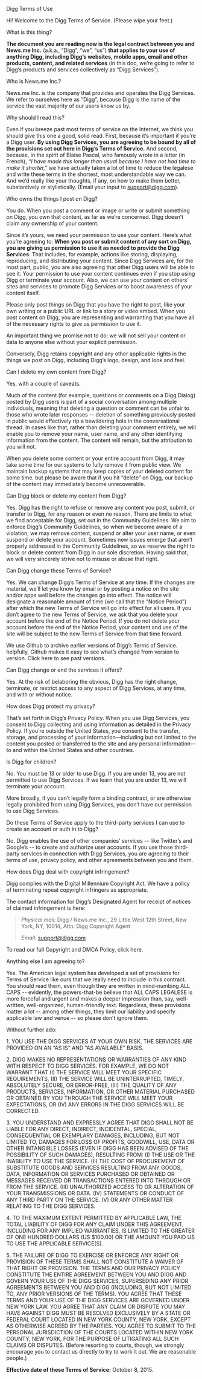 Digg Terms of Use

Hi! Welcome to the Digg Terms of Service. (Please wipe your feet.)

What is this thing?

**The document you are reading now is the legal contract between you and News.me Inc.** (a.k.a., “Digg”, “we”, “us”) **that applies to your use of anything Digg, including Digg’s websites, mobile apps, email and other products, content, and related services** (in this doc, we’re going to refer to Digg’s products and services collectively as “Digg Services”).

Who is News.me Inc.?

News.me Inc. is the company that provides and operates the Digg Services. We refer to ourselves here as “Digg”, because Digg is the name of the service the vast majority of our users know us by.

Why should I read this?

Even if you breeze past most terms of service on the Internet, we think you should give this one a good, solid read. First, because it’s important if you’re a Digg user. **By using Digg Services, you are agreeing to be bound by all of the provisions set out here in Digg’s Terms of Service.** And second, because, in the spirit of Blaise Pascal, who famously wrote in a letter (in French), _“I have made this longer than usual because I have not had time to make it shorter,”_ we have actually taken a lot of time to reduce the legalese and write these terms in the shortest, most understandable way we can. And we’d really like your thoughts, if any, on how to make them better, substantively or stylistically. (Email your input to support@digg.com).

Who owns the things I post on Digg?

You do. When you post a comment or image or write or submit something on Digg, you own that content, as far as we’re concerned. Digg doesn’t claim any ownership of your content.

Since it’s yours, we need your permission to use your content. Here’s what you’re agreeing to: **When you post or submit content of any sort on Digg, you are giving us permission to use it as needed to provide the Digg Services**. That includes, for example, actions like storing, displaying, reproducing, and distributing your content. Since Digg Services are, for the most part, public, you are also agreeing that other Digg users will be able to see it. Your permission to use your content continues even if you stop using Digg or terminate your account. Also, we can use your content on others’ sites and services to promote Digg Services or to boost awareness of your content itself.

Please only post things on Digg that you have the right to post, like your own writing or a public URL or link to a story or video embed. When you post content on Digg, you are representing and warranting that you have all of the necessary rights to give us permission to use it.

An important thing we promise not to do: we will not sell your content or data to anyone else without your explicit permission.

Conversely, Digg retains copyright and any other applicable rights in the things we post on Digg, including Digg’s logo, design, and look and feel.

Can I delete my own content from Digg?

Yes, with a couple of caveats.

Much of the content (for example, questions or comments on a Digg Dialog) posted by Digg users is part of a social conversation among multiple individuals, meaning that deleting a question or comment can be unfair to those who wrote later responses -- deletion of something previously posted in public would effectively rip a bewildering hole in the conversational thread. In cases like that, rather than deleting your comment entirely, we will enable you to remove your name, user name, and any other identifying information from the content. The content will remain, but the attribution to you will not.

When you delete some content or your entire account from Digg, it may take some time for our systems to fully remove it from public view. We maintain backup systems that may keep copies of your deleted content for some time. but please be aware that if you hit “delete” on Digg, our backup of the content may immediately become unrecoverable.

Can Digg block or delete my content from Digg?

Yes. Digg has the right to refuse or remove any content you post, submit, or transfer to Digg, for any reason or even no reason. There are limits to what we find acceptable for Digg, set out in the Community Guidelines. We aim to enforce Digg’s Community Guidelines, so when we become aware of a violation, we may remove content, suspend or alter your user name, or even suspend or delete your account. Sometimes new issues emerge that aren’t properly addressed in the Community Guidelines, so we reserve the right to block or delete content from Digg in our sole discretion. Having said that, we will very sincerely strive not to misuse or abuse that right.

Can Digg change these Terms of Service?

Yes. We can change Digg’s Terms of Service at any time. If the changes are material, we’ll let you know by email or by posting a notice on the site and/or apps well before the changes go into effect. The notice will designate a reasonable amount of time (we call that the “Notice Period”) after which the new Terms of Service will go into effect for all users. If you don’t agree to the new Terms of Service, we ask that you delete your account before the end of the Notice Period. If you do not delete your account before the end of the Notice Period, your content and use of the site will be subject to the new Terms of Service from that time forward.

We use Github to archive earlier versions of Digg’s Terms of Service. helpfully, Github makes it easy to see what’s changed from version to version. Click here to see past versions.

Can Digg change or end the services it offers?

Yes. At the risk of belaboring the obvious, Digg has the right change, terminate, or restrict access to any aspect of Digg Services, at any time, and with or without notice.

How does Digg protect my privacy?

That’s set forth in Digg’s Privacy Policy. When you use Digg Services, you consent to Digg collecting and using information as detailed in the Privacy Policy. If you’re outside the United States, you consent to the transfer, storage, and processing of your information—including but not limited to the content you posted or transferred to the site and any personal information—to and within the United States and other countries.

Is Digg for children?

No. You must be 13 or older to use Digg. If you are under 13, you are not permitted to use Digg Services. If we learn that you are under 13, we will terminate your account.

More broadly, if you can’t legally form a binding contract, or are otherwise legally prohibited from using Digg Services, you don’t have our permission to use Digg Services.

Do these Terms of Service apply to the third-party services I can use to create an account or auth in to Digg?

No. Digg enables the use of other companies’ services -- like Twitter’s and Google’s -- to create and authorize user accounts. If you use those third-party services in connection with Digg Services, you are agreeing to their terms of use, privacy policy, and other agreements between you and them.

How does Digg deal with copyright infringement?

Digg complies with the Digital Millennium Copyright Act. We have a policy of terminating repeat copyright infringers as appropriate.

The contact information for Digg’s Designated Agent for receipt of notices of claimed infringement is here:

> _Physical mail:_ Digg / News.me Inc., 29 Little West 12th Street, New York, NY, 10014, Attn: Digg Copyright Agent
> 
> _Email:_ support@digg.com

To read our full Copyright and DMCA Policy, click here.

Anything else I am agreeing to?

Yes. The American legal system has developed a set of provisions for Terms of Service like ours that we really need to include in this contract. You should read them, even though they are written in mind-numbing ALL CAPS -- evidently, the powers-that-be believe that ALL CAPS LEGALESE is more forceful and urgent and makes a deeper impression than, say, well-written, well-organized, human-friendly text. Regardless, these provisions matter a lot -- among other things, they limit our liability and specify applicable law and venue -- so please don’t ignore them.

Without further ado:

1\. YOU USE THE DIGG SERVICES AT YOUR OWN RISK. THE SERVICES ARE PROVIDED ON AN “AS IS” AND “AS AVAILABLE” BASIS.

2\. DIGG MAKES NO REPRESENTATIONS OR WARRANTIES OF ANY KIND WITH RESPECT TO DIGG SERVICES. FOR EXAMPLE, WE DO NOT WARRANT THAT (I) THE SERVICE WILL MEET YOUR SPECIFIC REQUIREMENTS, (II) THE SERVICE WILL BE UNINTERRUPTED, TIMELY, ABSOLUTELY SECURE, OR ERROR-FREE, (III) THE QUALITY OF ANY PRODUCTS, SERVICES, INFORMATION, OR OTHER MATERIAL PURCHASED OR OBTAINED BY YOU THROUGH THE SERVICE WILL MEET YOUR EXPECTATIONS, OR (IV) ANY ERRORS IN THE DIGG SERVICES WILL BE CORRECTED.

3\. YOU UNDERSTAND AND EXPRESSLY AGREE THAT DIGG SHALL NOT BE LIABLE FOR ANY DIRECT, INDIRECT, INCIDENTAL, SPECIAL, CONSEQUENTIAL OR EXEMPLARY DAMAGES, INCLUDING, BUT NOT LIMITED TO, DAMAGES FOR LOSS OF PROFITS, GOODWILL, USE, DATA OR OTHER INTANGIBLE LOSSES (EVEN IF DIGG HAS BEEN ADVISED OF THE POSSIBILITY OF SUCH DAMAGES), RESULTING FROM: (I) THE USE OR THE INABILITY TO USE THE SERVICE. (II) THE COST OF PROCUREMENT OF SUBSTITUTE GOODS AND SERVICES RESULTING FROM ANY GOODS, DATA, INFORMATION OR SERVICES PURCHASED OR OBTAINED OR MESSAGES RECEIVED OR TRANSACTIONS ENTERED INTO THROUGH OR FROM THE SERVICE. (III) UNAUTHORIZED ACCESS TO OR ALTERATION OF YOUR TRANSMISSIONS OR DATA. (IV) STATEMENTS OR CONDUCT OF ANY THIRD PARTY ON THE SERVICE. (V) OR ANY OTHER MATTER RELATING TO THE DIGG SERVICES.

4\. TO THE MAXIMUM EXTENT PERMITTED BY APPLICABLE LAW, THE TOTAL LIABILITY OF DIGG FOR ANY CLAIM UNDER THIS AGREEMENT, INCLUDING FOR ANY IMPLIED WARRANTIES, IS LIMITED TO THE GREATER OF ONE HUNDRED DOLLARS (US $100.00) OR THE AMOUNT YOU PAID US TO USE THE APPLICABLE SERVICE(S).

5\. THE FAILURE OF DIGG TO EXERCISE OR ENFORCE ANY RIGHT OR PROVISION OF THESE TERMS SHALL NOT CONSTITUTE A WAIVER OF THAT RIGHT OR PROVISION. THE TERMS AND OUR PRIVACY POLICY CONSTITUTE THE ENTIRE AGREEMENT BETWEEN YOU AND DIGG AND GOVERN YOUR USE OF THE DIGG SERVICES, SUPERSEDING ANY PRIOR AGREEMENTS BETWEEN YOU AND DIGG (INCLUDING, BUT NOT LIMITED TO, ANY PRIOR VERSIONS OF THE TERMS). YOU AGREE THAT THESE TERMS AND YOUR USE OF THE DIGG SERVICES ARE GOVERNED UNDER NEW YORK LAW. YOU AGREE THAT ANY CLAIM OR DISPUTE YOU MAY HAVE AGAINST DIGG MUST BE RESOLVED EXCLUSIVELY BY A STATE OR FEDERAL COURT LOCATED IN NEW YORK COUNTY, NEW YORK, EXCEPT AS OTHERWISE AGREED BY THE PARTIES. YOU AGREE TO SUBMIT TO THE PERSONAL JURISDICTION OF THE COURTS LOCATED WITHIN NEW YORK COUNTY, NEW YORK, FOR THE PURPOSE OF LITIGATING ALL SUCH CLAIMS OR DISPUTES. (Before resorting to courts, though, we strongly encourage you to contact us directly to try to work it out. We are reasonable people.)

**Effective date of these Terms of Service:** October 8, 2015.